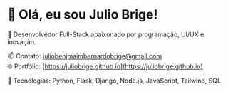 # 👋 Olá, eu sou Julio Brige!

🔧 Desenvolvedor Full-Stack apaixonado por programação, UI/UX e inovação.

📫 Contato: juliobenjmaimbernardobrige@gmail.com  
🌐 Portfólio: [https://juliobrige.github.io](https://juliobrige.github.io)

🚀 Tecnologias: Python, Flask, Django, Node.js, JavaScript, Tailwind, SQL

